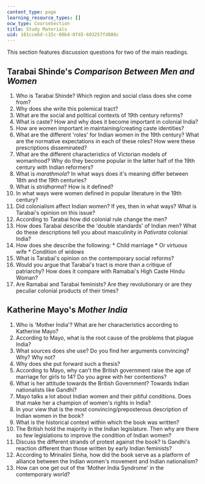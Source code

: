 ```yaml
---
content_type: page
learning_resource_types: []
ocw_type: CourseSection
title: Study Materials
uid: 101cce6d-c15c-00b4-0f45-693257fd886c
---
```


This section features discussion questions for two of the main readings.

Tarabai Shinde's _Comparison Between Men and Women_
---------------------------------------------------

1.  Who is Tarabai Shinde? Which region and social class does she come from?
2.  Why does she write this polemical tract?
3.  What are the social and political contexts of 19th century reforms?
4.  What is caste? How and why does it become important in colonial India?
5.  How are women important in maintaining/creating caste identities?
6.  What are the different 'roles' for Indian women in the 19th century? What are the normative expectations in each of these roles? How were these prescriptions disseminated?
7.  What are the different characteristics of Victorian models of womanhood? Why do they become popular in the latter half of the 19th century with Indian reformers?
8.  What is _marathmola_? In what ways does it's meaning differ between 18th and the 19th centuries?
9.  What is _stridharma_? How is it defined?
10.  In what ways were women defined in popular literature in the 19th century?
11.  Did colonialism affect Indian women? If yes, then in what ways? What is Tarabai's opinion on this issue?
12.  According to Tarabai how did colonial rule change the men?
13.  How does Tarabai describe the 'double standards' of Indian men? What do these descriptions tell you about masculinity in _Pativrata_ colonial India?
14.  How does she describe the following:
    *   Child marriage
    *   Or virtuous wife
    *   Condition of widows
15.  What is Tarabai's opinion on the contemporary social reforms?
16.  Would you argue that Tarabai's tract is more than a critique of patriarchy? How does it compare with Ramabai's High Caste Hindu Woman?
17.  Are Ramabai and Tarabai feminists? Are they revolutionary or are they peculiar colonial products of their times?

Katherine Mayo's _Mother India_
-------------------------------

1.  Who is 'Mother India'? What are her characteristics according to Katherine Mayo?
2.  According to Mayo, what is the root cause of the problems that plague India?
3.  What sources does she use? Do you find her arguments convincing? Why? Why not?
4.  Why does she put forward such a thesis?
5.  According to Mayo, why can't the British government raise the age of marriage for girls to 14? Do you agree with her contentions?
6.  What is her attitude towards the British Government? Towards Indian nationalists like Gandhi?
7.  Mayo talks a lot about Indian women and their pitiful conditions. Does that make her a champion of women's rights in India?
8.  In your view that is the most convincing/preposterous description of Indian women in the book?
9.  What is the historical context within which the book was written?
10.  The British hold the majority in the Indian legislature. Then why are there so few legislations to improve the condition of Indian women?
11.  Discuss the different strands of protest against the book? Is Gandhi's reaction different than those written by early Indian feminists?
12.  According to Mrinalini Sinha, how did the book serve as a platform of alliance between the Indian women's movement and Indian nationalism?
13.  How can one get out of the 'Mother India Syndrome' in the contemporary world?
